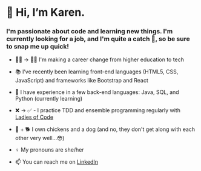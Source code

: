 # 👋 Hi, I’m **Karen**. 

### I'm passionate about code and learning new things. I'm currently looking for a job, and I'm quite a catch 🎣, so be sure to snap me up quick!

- 👩‍🏫 → 👩‍💻 I'm making a career change from higher education to tech

- 📚 I’ve recently been learning front-end languages (HTML5, CSS, JavaScript) and frameworks like Bootstrap and React

- 🌱 I have experience in a few back-end languages: Java, SQL, and Python (currently learning)

- ❌ → ✅ - I practice TDD and ensemble programming regularly with [Ladies of Code](https://github.com/LadiesOfCodeGroupSessions) 

- 🐓 + 🐕 I own chickens and a dog (and no, they don't get along with each other very well...😳)

- ♀ My pronouns are she/her

- 📫 You can reach me on [LinkedIn](https://www.linkedin.com/in/karen-zwier/)


